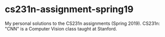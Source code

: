 # cs231n-assignment-spring19
My personal solutions to the CS231n assignments (Spring 2019). CS231n: "CNN" is a Computer Vision class taught at Stanford.
